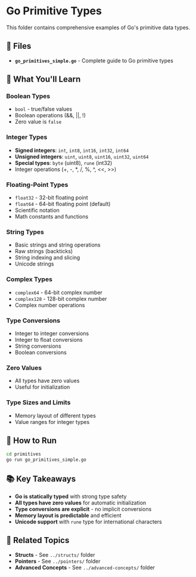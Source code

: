 # Go Primitive Types

This folder contains comprehensive examples of Go's primitive data types.

## 📁 Files

- **`go_primitives_simple.go`** - Complete guide to Go primitive types

## 🎯 What You'll Learn

### **Boolean Types**
- `bool` - true/false values
- Boolean operations (&&, ||, !)
- Zero value is `false`

### **Integer Types**
- **Signed integers**: `int`, `int8`, `int16`, `int32`, `int64`
- **Unsigned integers**: `uint`, `uint8`, `uint16`, `uint32`, `uint64`
- **Special types**: `byte` (uint8), `rune` (int32)
- Integer operations (+, -, *, /, %, ^, <<, >>)

### **Floating-Point Types**
- `float32` - 32-bit floating point
- `float64` - 64-bit floating point (default)
- Scientific notation
- Math constants and functions

### **String Types**
- Basic strings and string operations
- Raw strings (backticks)
- String indexing and slicing
- Unicode strings

### **Complex Types**
- `complex64` - 64-bit complex number
- `complex128` - 128-bit complex number
- Complex number operations

### **Type Conversions**
- Integer to integer conversions
- Integer to float conversions
- String conversions
- Boolean conversions

### **Zero Values**
- All types have zero values
- Useful for initialization

### **Type Sizes and Limits**
- Memory layout of different types
- Value ranges for integer types

## 🚀 How to Run

```bash
cd primitives
go run go_primitives_simple.go
```

## 📚 Key Takeaways

- **Go is statically typed** with strong type safety
- **All types have zero values** for automatic initialization
- **Type conversions are explicit** - no implicit conversions
- **Memory layout is predictable** and efficient
- **Unicode support** with `rune` type for international characters

## 🔗 Related Topics

- **Structs** - See `../structs/` folder
- **Pointers** - See `../pointers/` folder
- **Advanced Concepts** - See `../advanced-concepts/` folder
